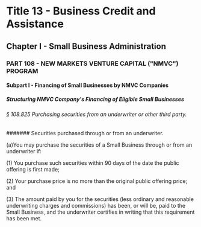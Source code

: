 
# Title 13 - Business Credit and Assistance
## Chapter I - Small Business Administration
### PART 108 - NEW MARKETS VENTURE CAPITAL ("NMVC") PROGRAM
#### Subpart I - Financing of Small Businesses by NMVC Companies
##### Structuring NMVC Company's Financing of Eligible Small Businesses
###### § 108.825 Purchasing securities from an underwriter or other third party.
####### Securities purchased through or from an underwriter.

(a)You may purchase the securities of a Small Business through or from an underwriter if:

(1) You purchase such securities within 90 days of the date the public offering is first made;

(2) Your purchase price is no more than the original public offering price; and

(3) The amount paid by you for the securities (less ordinary and reasonable underwriting charges and commissions) has been, or will be, paid to the Small Business, and the underwriter certifies in writing that this requirement has been met.

